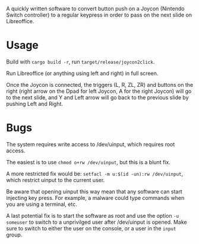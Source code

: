 A quickly written software to convert button push on a Joycon (Nintendo Switch 
controller) to a regular keypress in order to pass on the next slide on Libreoffice.

# Usage

Build with `cargo build -r`, run `target/release/joycon2click`.

Run Libreoffice (or anything using left and right) in full screen.

Once the Joycon is connected, the triggers (L, R, ZL, ZR) and buttons on the right (right arrow on the Dpad for left Joycon, A for the right Joycon) will
go to the next slide, and Y and Left arrow will go back to the previous slide by pushing Left and Right.

# Bugs

The system requires write access to /dev/uinput, which requires root access.

The easiest is to use `chmod o+rw /dev/uinput`, but this is a blunt fix.

A more restricted fix would be: `setfacl -m u:$(id -un):rw /dev/uinput`, which restrict uinput
to the current user.

Be aware that opening uinput this way mean that any software can start injecting key press. For example, 
a malware could type commands when you are using a terminal, etc. 

A last potential fix is to start the software as root and use the option `-u someuser` to switch to a unprivilged user after /dev/uinput is opened. Make sure to switch to either the user on the console, or a user in the `input` group.
